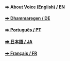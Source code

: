 #### [&#x2b95; About Voice (English) / EN](/sc-voice/en/100-welcome)  
#### [&#x2b95; Dhammaregen / DE](https://sc-voice.github.io/dhammaregen/)  
#### [&#x2b95; Português / PT](/sc-voice/pt/Home-PT)  
#### [&#x2b95; 日本語 / JA](/sc-voice/ja/Home-JA)  
#### [&#x2b95; Français / FR](/sc-voice/fr/Home-FR)

